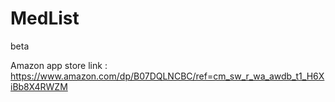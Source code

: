 # MedList
beta

Amazon app store link : https://www.amazon.com/dp/B07DQLNCBC/ref=cm_sw_r_wa_awdb_t1_H6XiBb8X4RWZM
